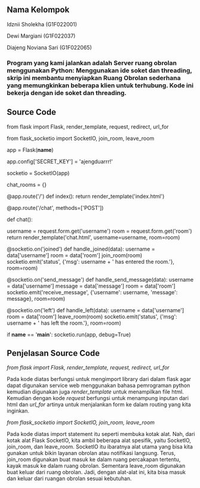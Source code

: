 ## Nama Kelompok
Idznii Sholekha (G1F022001)

Dewi Margiani (G1F022037)

Diajeng Noviana Sari (G1F022065)

### Program yang kami jalankan adalah Server ruang obrolan menggunakan Python: Menggunakan ide soket dan threading, skrip ini membantu menyiapkan Ruang Obrolan sederhana yang memungkinkan beberapa klien untuk terhubung. Kode ini bekerja dengan ide soket dan threading.

## Source Code
from flask import Flask, render_template, request, redirect, url_for 

from flask_socketio import SocketIO, join_room, leave_room 

app = Flask(__name__)

app.config['SECRET_KEY'] = 'ajengduarrr!'

socketio = SocketIO(app)

chat_rooms = {}

@app.route('/')
def index():
    return render_template('index.html')

@app.route('/chat', methods=['POST'])

def chat():

username = request.form.get('username')
room = request.form.get('room')
return render_template('chat.html', username=username, room=room)

@socketio.on('joined')
def handle_joined(data):
    username = data['username']
    room = data['room']
    join_room(room)
    socketio.emit('status', {'msg': username + ' has entered the room.'}, room=room)

@socketio.on('send_message')
def handle_send_message(data):
    username = data['username']
    message = data['message']
    room = data['room']
    socketio.emit('receive_message', {'username': username, 'message': message}, room=room)

@socketio.on('left')
def handle_left(data):
    username = data['username']
    room = data['room']
    leave_room(room)
    socketio.emit('status', {'msg': username + ' has left the room.'}, room=room)

if __name__ == '__main__':
    socketio.run(app, debug=True)

## Penjelasan Source Code
_from flask import Flask, render_template, request, redirect, url_for_

Pada kode diatas berfungsi untuk mengimport library dari dalam flask agar dapat digunakan service web menggunakan bahasa pemrograman python kemudian digunakan juga 
_render_template_ untuk menampilkan file html. Kemudian dengan kode _request_ berfungsi untuk menampung inputan dari html dan _url_for_ artinya untuk menjalankan form ke dalam routing yang kita inginkan.

_from flask_socketio import SocketIO, join_room, leave_room_

Pada kode diatas import statement itu seperti membuka kotak alat. Nah, dari kotak alat Flask SocketIO, kita ambil beberapa alat spesifik, yaitu SocketIO, join_room, dan leave_room. SocketIO itu ibaratnya alat utama yang bisa kita gunakan untuk bikin layanan obrolan atau notifikasi langsung. Terus, join_room digunakan buat masuk ke dalam ruang percakapan tertentu, kayak masuk ke dalam ruang obrolan. Sementara leave_room digunakan buat keluar dari ruang obrolan. Jadi, dengan alat-alat ini, kita bisa masuk dan keluar dari ruangan obrolan sesuai kebutuhan.

